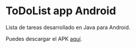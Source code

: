 # ToDoList app Android

Lista de tareas desarrollado en Java para Android.

Puedes descargar el APK [aquí](https://github.com/alonsofdez23/todo-android/blob/main/app/release/ToDoList.apk).